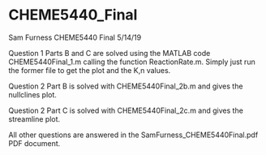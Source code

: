 # CHEME5440_Final

Sam Furness
CHEME5440 Final
5/14/19

Question 1 Parts B and C are solved using the MATLAB code CHEME5440Final_1.m calling the function ReactionRate.m. Simply just run the former file to get the plot and the K,n values.

Question 2 Part B is solved with CHEME5440Final_2b.m and gives the nullclines plot.

Question 2 Part C  is solved with CHEME5440Final_2c.m and gives the streamline plot.

All other questions are answered in the SamFurness_CHEME5440Final.pdf PDF document.
